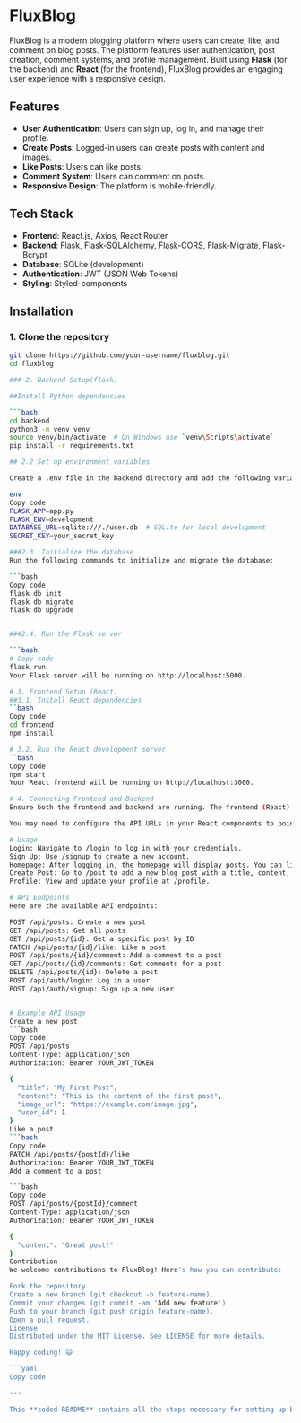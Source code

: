 # FluxBlog

FluxBlog is a modern blogging platform where users can create, like, and comment on blog posts. The platform features user authentication, post creation, comment systems, and profile management. Built using **Flask** (for the backend) and **React** (for the frontend), FluxBlog provides an engaging user experience with a responsive design.

## Features

- **User Authentication**: Users can sign up, log in, and manage their profile.
- **Create Posts**: Logged-in users can create posts with content and images.
- **Like Posts**: Users can like posts.
- **Comment System**: Users can comment on posts.
- **Responsive Design**: The platform is mobile-friendly.

## Tech Stack

- **Frontend**: React.js, Axios, React Router
- **Backend**: Flask, Flask-SQLAlchemy, Flask-CORS, Flask-Migrate, Flask-Bcrypt
- **Database**: SQLite (development)
- **Authentication**: JWT (JSON Web Tokens)
- **Styling**: Styled-components

## Installation

### 1. Clone the repository

```bash
git clone https://github.com/your-username/fluxblog.git
cd fluxblog

### 2. Backend Setup(flask)

##Install Python dependencies

```bash
cd backend
python3 -m venv venv
source venv/bin/activate  # On Windows use `venv\Scripts\activate`
pip install -r requirements.txt

## 2.2 Set up environment variables

Create a .env file in the backend directory and add the following variables:

env
Copy code
FLASK_APP=app.py
FLASK_ENV=development
DATABASE_URL=sqlite:///./user.db  # SQLite for local development
SECRET_KEY=your_secret_key

###2.3. Initialize the database
Run the following commands to initialize and migrate the database:

```bash
Copy code
flask db init
flask db migrate
flask db upgrade


###2.4. Run the Flask server

```bash
# Copy code
flask run
Your Flask server will be running on http://localhost:5000.

# 3. Frontend Setup (React)
##3.1. Install React dependencies
``bash
Copy code
cd frontend
npm install

# 3.2. Run the React development server
``bash
Copy code
npm start
Your React frontend will be running on http://localhost:3000.

# 4. Connecting Frontend and Backend
Ensure both the frontend and backend are running. The frontend (React) will interact with the Flask backend via API calls at http://localhost:5000/api.

You may need to configure the API URLs in your React components to point to the correct backend endpoints.

# Usage
Login: Navigate to /login to log in with your credentials.
Sign Up: Use /signup to create a new account.
Homepage: After logging in, the homepage will display posts. You can like posts, comment on them, and create new posts.
Create Post: Go to /post to add a new blog post with a title, content, and an optional image.
Profile: View and update your profile at /profile.

# API Endpoints
Here are the available API endpoints:

POST /api/posts: Create a new post
GET /api/posts: Get all posts
GET /api/posts/{id}: Get a specific post by ID
PATCH /api/posts/{id}/like: Like a post
POST /api/posts/{id}/comment: Add a comment to a post
GET /api/posts/{id}/comments: Get comments for a post
DELETE /api/posts/{id}: Delete a post
POST /api/auth/login: Log in a user
POST /api/auth/signup: Sign up a new user


# Example API Usage
Create a new post
```bash
Copy code
POST /api/posts
Content-Type: application/json
Authorization: Bearer YOUR_JWT_TOKEN

{
  "title": "My First Post",
  "content": "This is the content of the first post",
  "image_url": "https://example.com/image.jpg",
  "user_id": 1
}
Like a post
```bash
Copy code
PATCH /api/posts/{postId}/like
Authorization: Bearer YOUR_JWT_TOKEN
Add a comment to a post

```bash
Copy code
POST /api/posts/{postId}/comment
Content-Type: application/json
Authorization: Bearer YOUR_JWT_TOKEN

{
  "content": "Great post!"
}
Contribution
We welcome contributions to FluxBlog! Here's how you can contribute:

Fork the repository.
Create a new branch (git checkout -b feature-name).
Commit your changes (git commit -am 'Add new feature').
Push to your branch (git push origin feature-name).
Open a pull request.
License
Distributed under the MIT License. See LICENSE for more details.

Happy coding! 😃

```yaml
Copy code

---

This **coded README** contains all the steps necessary for setting up both the backend and frontend of your **FluxBlog** platform. The API usage section also provides example requests for interacting with the backend. Feel free to adjust or expand as needed!







